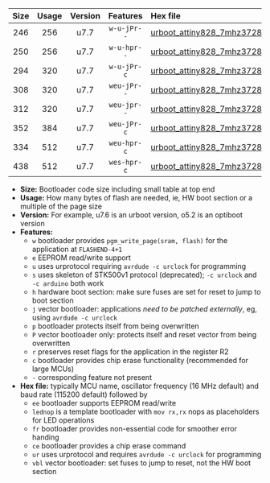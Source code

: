 |Size|Usage|Version|Features|Hex file|
|:-:|:-:|:-:|:-:|:--|
|246|256|u7.7|`w-u-jPr--`|[urboot_attiny828_7mhz3728_115200bps_lednop_ur_vbl.hex](https://raw.githubusercontent.com/stefanrueger/urboot.hex/main/mcus/attiny828/fcpu_7mhz3728/115200_bps/urboot_attiny828_7mhz3728_115200bps_lednop_ur_vbl.hex)|
|250|256|u7.7|`w-u-hpr--`|[urboot_attiny828_7mhz3728_115200bps_lednop_fr_ur.hex](https://raw.githubusercontent.com/stefanrueger/urboot.hex/main/mcus/attiny828/fcpu_7mhz3728/115200_bps/urboot_attiny828_7mhz3728_115200bps_lednop_fr_ur.hex)|
|294|320|u7.7|`w-u-jPr-c`|[urboot_attiny828_7mhz3728_115200bps_lednop_fr_ce_ur_vbl.hex](https://raw.githubusercontent.com/stefanrueger/urboot.hex/main/mcus/attiny828/fcpu_7mhz3728/115200_bps/urboot_attiny828_7mhz3728_115200bps_lednop_fr_ce_ur_vbl.hex)|
|308|320|u7.7|`weu-jPr--`|[urboot_attiny828_7mhz3728_115200bps_ee_lednop_ur_vbl.hex](https://raw.githubusercontent.com/stefanrueger/urboot.hex/main/mcus/attiny828/fcpu_7mhz3728/115200_bps/urboot_attiny828_7mhz3728_115200bps_ee_lednop_ur_vbl.hex)|
|312|320|u7.7|`weu-jpr--`|[urboot_attiny828_7mhz3728_115200bps_ee_lednop_fr_ur_vbl.hex](https://raw.githubusercontent.com/stefanrueger/urboot.hex/main/mcus/attiny828/fcpu_7mhz3728/115200_bps/urboot_attiny828_7mhz3728_115200bps_ee_lednop_fr_ur_vbl.hex)|
|352|384|u7.7|`weu-jPr-c`|[urboot_attiny828_7mhz3728_115200bps_ee_lednop_fr_ce_ur_vbl.hex](https://raw.githubusercontent.com/stefanrueger/urboot.hex/main/mcus/attiny828/fcpu_7mhz3728/115200_bps/urboot_attiny828_7mhz3728_115200bps_ee_lednop_fr_ce_ur_vbl.hex)|
|334|512|u7.7|`weu-hpr-c`|[urboot_attiny828_7mhz3728_115200bps_ee_lednop_fr_ce_ur.hex](https://raw.githubusercontent.com/stefanrueger/urboot.hex/main/mcus/attiny828/fcpu_7mhz3728/115200_bps/urboot_attiny828_7mhz3728_115200bps_ee_lednop_fr_ce_ur.hex)|
|438|512|u7.7|`wes-hpr-c`|[urboot_attiny828_7mhz3728_115200bps_ee_lednop_fr_ce.hex](https://raw.githubusercontent.com/stefanrueger/urboot.hex/main/mcus/attiny828/fcpu_7mhz3728/115200_bps/urboot_attiny828_7mhz3728_115200bps_ee_lednop_fr_ce.hex)|

- **Size:** Bootloader code size including small table at top end
- **Usage:** How many bytes of flash are needed, ie, HW boot section or a multiple of the page size
- **Version:** For example, u7.6 is an urboot version, o5.2 is an optiboot version
- **Features:**
  + `w` bootloader provides `pgm_write_page(sram, flash)` for the application at `FLASHEND-4+1`
  + `e` EEPROM read/write support
  + `u` uses urprotocol requiring `avrdude -c urclock` for programming
  + `s` uses skeleton of STK500v1 protocol (deprecated); `-c urclock` and `-c arduino` both work
  + `h` hardware boot section: make sure fuses are set for reset to jump to boot section
  + `j` vector bootloader: applications *need to be patched externally*, eg, using `avrdude -c urclock`
  + `p` bootloader protects itself from being overwritten
  + `P` vector bootloader only: protects itself and reset vector from being overwritten
  + `r` preserves reset flags for the application in the register R2
  + `c` bootloader provides chip erase functionality (recommended for large MCUs)
  + `-` corresponding feature not present
- **Hex file:** typically MCU name, oscillator frequency (16 MHz default) and baud rate (115200 default) followed by
  + `ee` bootloader supports EEPROM read/write
  + `lednop` is a template bootloader with `mov rx,rx` nops as placeholders for LED operations
  + `fr` bootloader provides non-essential code for smoother error handing
  + `ce` bootloader provides a chip erase command
  + `ur` uses urprotocol and requires `avrdude -c urclock` for programming
  + `vbl` vector bootloader: set fuses to jump to reset, not the HW boot section

